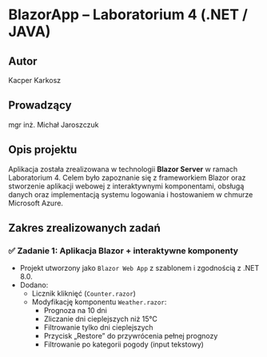 # BlazorApp – Laboratorium 4 (.NET / JAVA)

## Autor
Kacper Karkosz
## Prowadzący
mgr inż. Michał Jaroszczuk

## Opis projektu

Aplikacja została zrealizowana w technologii **Blazor Server** w ramach Laboratorium 4. Celem było zapoznanie się z frameworkiem Blazor oraz stworzenie aplikacji webowej z interaktywnymi komponentami, obsługą danych oraz implementacją systemu logowania i hostowaniem w chmurze Microsoft Azure.

## Zakres zrealizowanych zadań

### ✅ Zadanie 1: Aplikacja Blazor + interaktywne komponenty

- Projekt utworzony jako `Blazor Web App` z szablonem i zgodnością z .NET 8.0.
- Dodano:
  - Licznik kliknięć (`Counter.razor`)
  - Modyfikację komponentu `Weather.razor`:
    - Prognoza na 10 dni
    - Zliczanie dni cieplejszych niż 15°C
    - Filtrowanie tylko dni cieplejszych
    - Przycisk „Restore” do przywrócenia pełnej prognozy
    - Filtrowanie po kategorii pogody (input tekstowy)

